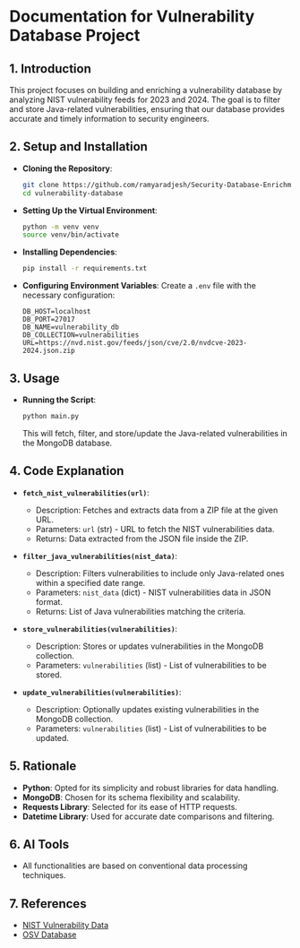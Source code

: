 # Documentation for Vulnerability Database Project

## 1. Introduction

   This project focuses on building and enriching a vulnerability database by analyzing NIST vulnerability feeds for 2023 and 2024. The goal is to filter and store Java-related vulnerabilities, ensuring that our database provides accurate and timely information to security engineers.

## 2. Setup and Installation

   - **Cloning the Repository**:
     ```bash
     git clone https://github.com/ramyaradjesh/Security-Database-Enrichment-.git
     cd vulnerability-database
     ```

   - **Setting Up the Virtual Environment**:
     ```bash
     python -m venv venv
     source venv/bin/activate  
     ```

   - **Installing Dependencies**:
     ```bash
     pip install -r requirements.txt
     ```

   - **Configuring Environment Variables**:
     Create a `.env` file with the necessary configuration:
     ```env
     DB_HOST=localhost
     DB_PORT=27017
     DB_NAME=vulnerability_db
     DB_COLLECTION=vulnerabilities
     URL=https://nvd.nist.gov/feeds/json/cve/2.0/nvdcve-2023-2024.json.zip
     ```

## 3. Usage

   - **Running the Script**:
     ```bash
     python main.py
     ```
     This will fetch, filter, and store/update the Java-related vulnerabilities in the MongoDB database.

## 4. Code Explanation

   - **`fetch_nist_vulnerabilities(url)`**:
     - Description: Fetches and extracts data from a ZIP file at the given URL.
     - Parameters: `url` (str) - URL to fetch the NIST vulnerabilities data.
     - Returns: Data extracted from the JSON file inside the ZIP.

   - **`filter_java_vulnerabilities(nist_data)`**:
     - Description: Filters vulnerabilities to include only Java-related ones within a specified    date range.
     - Parameters: `nist_data` (dict) - NIST vulnerabilities data in JSON format.
     - Returns: List of Java vulnerabilities matching the criteria.

   - **`store_vulnerabilities(vulnerabilities)`**:
     - Description: Stores or updates vulnerabilities in the MongoDB collection.
     - Parameters: `vulnerabilities` (list) - List of vulnerabilities to be stored.

   - **`update_vulnerabilities(vulnerabilities)`**:
     - Description: Optionally updates existing vulnerabilities in the MongoDB collection.
     - Parameters: `vulnerabilities` (list) - List of vulnerabilities to be updated.

## 5. Rationale

   - **Python**: Opted for its simplicity and robust libraries for data handling.
   - **MongoDB**: Chosen for its schema flexibility and scalability.
   - **Requests Library**: Selected for its ease of HTTP requests.
   - **Datetime Library**: Used for accurate date comparisons and filtering.

## 6. AI Tools

   - All functionalities are based on conventional data processing techniques. 

## 7. References

   - [NIST Vulnerability Data](https://nvd.nist.gov/)
   - [OSV Database](https://osv.dev/)
   
